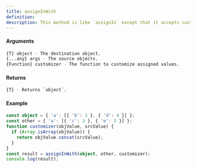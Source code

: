 ```yaml
---
title: assignInWith
definition: 
description: This method is like `assignIn` except that it accepts customizer which is
---
```



#### Arguments


```bash
{T} object - The destination object.
{...any} args - The source objects.
{Function} customizer - The function to customize assigned values.
```


#### Returns


```bash
{T} - Returns `object`.
```


#### Example


```ts
const object = { 'a': [{ 'b': 2 }, { 'd': 4 }] };const other = { 'a': [{ 'c': 3 }, { 'e': 5 }] };function customizer(objValue, srcValue) {  if (Array.isArray(objValue)) {    return objValue.concat(srcValue);  }}const result = assignInWith(object, other, customizer);console.log(result);
```